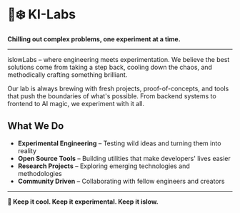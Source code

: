 # 🧪❄️ KI-Labs

**Chilling out complex problems, one experiment at a time.**

---

islowLabs – where engineering meets experimentation. We believe the best solutions come from taking a step back, cooling down the chaos, and methodically crafting something brilliant.

Our lab is always brewing with fresh projects, proof-of-concepts, and tools that push the boundaries of what's possible. From backend systems to frontend to AI magic, we experiment with it all.

## What We Do
- **Experimental Engineering** – Testing wild ideas and turning them into reality
- **Open Source Tools** – Building utilities that make developers' lives easier  
- **Research Projects** – Exploring emerging technologies and methodologies
- **Community Driven** – Collaborating with fellow engineers and creators

---

**🧊 Keep it cool. Keep it experimental. Keep it islow.**
